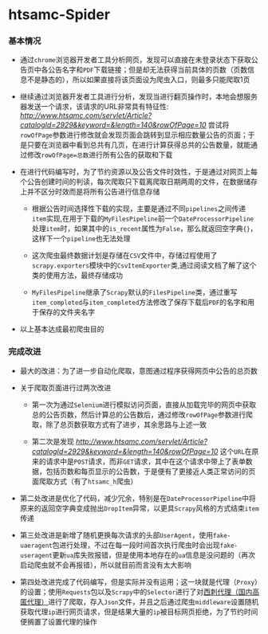 # htsamc-Spider

### 基本情况

* 通过`chrome`浏览器开发者工具分析网页，发现可以直接在未登录状态下获取公告页中各公告名字和`PDF`下载链接；但是却无法获得当前具体的页数（页数信息不是静态的），所以如果直接将该页面设为爬虫入口，则最多只能爬取1页

* 继续通过浏览器开发者工具进行分析，发现当进行翻页操作时，本地会想服务器发送一个请求，该请求的URL非常具有特征性: *http://www.htsamc.com/servlet/Article?catalogId=2929&keyword=&length=140&rowOfPage=10* 尝试将`rowOfPage`参数进行修改就会发现页面会跳转到显示相应数量公告的页面；于是只要在浏览器中看到总共有几页，在进行计算获得总共的公告数量，就能通过修改`rowOfPage=总数`进行所有公告的获取和下载

* 在进行代码编写时，为了节约资源以及公告文件时效性，于是通过对网页上每个公告创建时间的判读，每次爬取只下载离爬取日期两周的文件，在数据储存上并不区分时效而是将所有公告进行信息存储

	* 根据公告时间选择性下载的实现，主要是通过不同`pipelines`之间传递`item`实现,在用于下载的`MyFilesPipeline`前一个`DateProcessorPipeline`处理`item`时，如果其中的`is_recent`属性为`False`，那么就返回空字典`{}`，这样下一个`pipeline`也无法处理

	* 这次爬虫最终数据计划是存储在`CSV`文件中，存储过程使用了`scrapy.exporters`模块中的`CsvItemExporter`类,通过阅读文档了解了这个类的使用方法，最终存储成功

	* `MyFilesPipeline`继承了`Scrapy`默认的`FilesPipeline`类，通过重写`item_completed`与`item_completed`方法修改了保存下载后`PDF`的名字和用于保存的文件夹名字

* 以上基本达成最初爬虫目的


### 完成改进

* 最大的改进：为了进一步自动化爬取，意图通过程序获得网页中公告的总页数

* 关于爬取页面进行过两次改进
	
	* 第一次为通过`Selenium`进行模拟访问页面，直接从加载完毕的网页中获取总的公告页数，然后计算总的公告数后，通过修改`rowOfPage`参数进行爬取，除了总页数获取方式有了进步，其余思路与上述一致
	
	* 第二次是发现 *http://www.htsamc.com/servlet/Article?catalogId=2929&keyword=&length=140&rowOfPage=10* 这个`URL`在原来的请求中是`POST`请求，而非`GET`请求，其中在这个请求中带上了表单数据，包括页数和每页显示的公告数，于是便有了更接近人类正常访问的页面爬取方式（有了`htsamc_h`爬虫）
	
* 第二处改进是优化了代码，减少冗余，特别是在`DateProcessorPipeline`中将原来的返回空字典变成抛出`DropItem`异常，以更具`Scrapy`风格的方式结束`item`传递

* 第三处改进是新增了随机更换每次请求的头部`UserAgent`，使用`fake-uaeragent`包进行处理，不过在每一段时间首次执行爬虫时会出现`fake-useragent`更新`ua`库失败报错，但是使用本地存在的`ua`信息是没问题的（再次启动爬虫就不会再报错），所以就目前而言没有太大影响

* 第四处改进完成了代码编写，但是实际并没有运用；这一块就是代理（`Proxy`）的设置；使用`Requests`包以及`Scrapy`中的`Selector`进行了对[西刺代理（国内高匿代理）](http://www.xicidaili.com/nn)进行了爬取，存入`Json`文件，并且之后通过爬虫`middleware`设置随机获取代理`ip`进行网页请求，但是结果大量的`ip`被目标网页拒绝，为了节约时间便搁置了设置代理的操作
